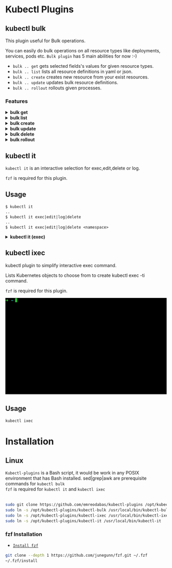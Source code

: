 
# Kubectl Plugins
## kubectl bulk

This plugin useful for Bulk operations.

You can easily do bulk operations on all resource types like deployments, services, pods etc.
`Bulk plugin` has 5 main abilities for now :-)
 - `bulk .. get` gets selected fields's values for given resource types. 
 - `bulk .. list` lists all resource definitions in yaml or json.
 - `bulk .. create` creates new resource from your exist resources.
 - `bulk .. update` updates bulk resource definitions.
 - `bulk .. rollout` rollouts given processes.  


### Features


 <details>
 <summary><b>bulk get</b></summary>
 
 `bulk .. get` is automatically get resources name, you don't need to add for all command 
 !!Warning!! `bulk .. get` create a temporary file in path for performance.  
 
 #### Usage
  
  ``` 
   # get fields' values for given resource type
   kubectl bulk <resourceType> [<parameters>] get [<fields>]
  ``` 
  ![kubectl-bulk get GIF](img/kubectl_bulk_get.gif)
  
 #### Sample

```console 
 $ kubectl bulk hpa -n myspace get minReplicas maxReplicas  
  minReplicas maxReplicas fields are getting
    name: podinfo
    maxReplicas: 10
    minReplicas: 2
    name: sample-metrics-app-hpa
    maxReplicas: 10
    minReplicas: 2
    
 $ kubectl bulk service get file json
 All definitions will be written in file.json
 
  ```
 </details> 
  <details>
 <summary><b>bulk list</b></summary>
 
 ##   **`bulk list`**  

`bulk .. list` is default mode for `Bulk plugin`

#### Usage
 
 ``` 
  # list all resource definitions in yaml (default format) format 
  kubectl bulk <resourceType> [<parameters>]
  # list all resource definitions in json format  
  kubectl bulk <resourceType> [<parameters>] list json
  # list all resource definitions in to a file with json format  
  kubectl bulk <resourceType> [<parameters>] list filename json  
 ``` 
 ![kubectl-bulk list GIF](img/kubectl_bulk_list_.gif)
 
  #### Sample
  ```console 
$ kubectl bulk deploy -n test 
apiVersion: v1
items:
- apiVersion: extensions/v1beta1
  kind: Deployment
  name: sample-app
  ...
apiVersion: v1
items:
- apiVersion: extensions/v1beta1
  kind: Deployment
  name: another-sample-app
...
 
$ kubectl bulk service list file json
All definitions will be written in file.json

 ```
 </details> 
  <details>
 <summary><b>bulk create</b></summary>

 ###   **`bulk create`**  
`bulk .. create` is get your resource definitions and change metadata fields (name,namespaces) as you defined then create the new resources.
 !!Warning!! If that parameter not found (with/out value) than nothing will be changed/created. Standard not created error will be throwed.
  
 #### Usage
 
 ``` 
# get all definitions and create resources with definitions that parameterName fields changed has oldValue with newValue
  kubectl bulk <resourceType>[<parameters>] create parameterName oldValue newValue
# get all definitions and create resources with definitions that parameterName fields removed and added with newValue
  kubectl bulk <resourceType>[<parameters>] create parameterName newValue  
 ``` 
 
 ![kubectl-bulk create GIF](img/kubectl_bulk_get&create_.gif)
 #### Sample
 
  ```console 
$ kubectl bulk deploy -n test create namespace test staging 
creating new resource with changing namespace: test to namespace: staging for all  deploy
deployment.extensions/sample-app created
deployment.extensions/another-sample-app created

$ kubectl bulk service create name service1 service2


 ```
</details> 
  <details>
 <summary><b>bulk update</b></summary>

 ##   **`bulk update`**  
`bulk .. update` is get your resource definitions and change any fields as you defined then update resource definitions.
 !!Warning!! If that parameter not found (with/out value) than nothing will be changed/updated. Standard not updated error will be throwed.

 #### Usage
 
 ``` 
 # get all definitions and update resources with definitions that parameterName fields changed has oldValue with newValue
  kubectl bulk <resourceType>[<parameters>] update parameterName oldValue newValue
# get all definitions and update resources with definitions that parameterName fields removed and added with newValue
  kubectl bulk <resourceType>[<parameters>] update parameterName newValue  
 ``` 
 ![kubectl-bulk update GIF](img/kubectl_bulk_get&update_.gif)
 #### Sample
 
  ```console 
# Update all deploys image value in test namespace which image version was v1   
$ kubectl bulk deploy -n test update image v1 v2 
updating resource with changing image: v1 to image: v2 for all  deploy -n test
deployment.extensions/deploy-1 replaced
deployment.extensions/deploy-2 replaced
deployment.extensions/deploy-3 replaced
...
# Update all deploys image value in test namespace with v4
$ kubectl bulk deploy -n test update image v4 
updating resource with image: v5 for all  deploy 
deployment.extensions/deploy-1 replaced
deployment.extensions/deploy-2 replaced
deployment.extensions/deploy-3 replaced

 ```
</details> 
  <details>
 <summary><b>bulk delete</b></summary>

 ##   **`bulk delete`**  
`bulk .. delete` is easy way to bulk delete resources or fields.

 #### Usage
 
 ``` 
  # delete resources that in requested resource types 
  kubectl bulk <resourceType> [<parameters>] delete
  # delete fields of resources that in requested resource types  
  kubectl bulk <resourceType> [<parameters>] delete <fields>
  
 ``` 
 ![kubectl-bulk delete GIF](img/kubectl_bulk_get&delete_.gif)
 #### Sample
 
  ```console 
$ kubectl bulk service -n test delete
 service/svc-1 deleted
 service/svc-2 deleted
 ...
$ kubectl bulk deploy delete label1
deployment.extensions/deploy-1 replaced
deployment.extensions/deploy-2 replaced

 ```
</details> 
  <details>
 <summary><b>bulk rollout</b></summary>

 ##   **`bulk rollout`**  
`bulk .. rollout` gives you all rollout features that history|pause|resume|status|undo    
!!Reminder!! Rollout feature could be used only these resource types -> deployments|daemonsets|statefulsets

 #### Usage
 
 ``` 
  # do rollout for all resources that requested 
  kubectl bulk <resourceType> [<parameters>] rollout history|pause|resume|status|undo <rollout parameters>
 ``` 
 
 ![kubectl-bulk rollout GIF](img/kubectl_bulk_rollout.gif)
 #### Sample
 
  ```console 
$ kubectl bulk deploy -n test rollout undo
 'deploy's are being rollout undo
 deployment.extensions/deploy-1
deployment.extensions/deploy-2
$  kubectl bulk deploy -n test rollout history
deployment.extensions/deploy-1 
REVISION  CHANGE-CAUSE
1         <none>

deployment.extensions/deploy-2 
REVISION  CHANGE-CAUSE
1         <none>
2         <none>

 ```
</details> 

## kubectl it
 `kubectl it` is an interactive selection for exec,edit,delete or log.
 
 `fzf` is required for this plugin.

## Usage

```console
$ kubectl it
..
$ kubectl it exec|edit|log|delete
..
$ kubectl it exec|edit|log|delete <namespace>
```


  <details>
 <summary><b>kubectl it (exec)</b></summary>
 
![kubectl-it exec GIF](img/kubectl_it_exec.gif)

![kubectl-it edit GIF](img/kubectl_it_edit_.gif)
   
![kubectl-it delete GIF](img/kubectl_it_delete_.gif)
    
![kubectl-it log GIF](img/kubectl_it_log.gif)
        
![kubectl-it exclusive GIF](img/kubectl_it_exclusive.gif)
        
   </details> 

## kubectl ixec
kubectl plugin to simplify interactive exec command.

Lists Kubernetes objects to choose from to create kubectl exec -ti command.

`fzf` is required for this plugin. 

![kubectl-iexec demo GIF](img/kubectl-ixec-demo.gif)

## Usage

```sh
kubectl ixec
```

# Installation 


## Linux

 `Kubectl-plugins` is a Bash script, it would be work in any POSIX environment that has Bash installed. 
 sed|grep|awk are prerequisite commands for `kubectl bulk`  
`fzf` is required for `kubectl it` and `kubectl ixec`

``` bash

sudo git clone https://github.com/emreodabas/kubectl-plugins /opt/kubectl-plugins
sudo ln -s /opt/kubectl-plugins/kubectl-bulk /usr/local/bin/kubectl-bulk
sudo ln -s /opt/kubectl-plugins/kubectl-ixec /usr/local/bin/kubectl-ixec
sudo ln -s /opt/kubectl-plugins/kubectl-it /usr/local/bin/kubectl-it
```

### fzf Installation

- [`Install fzf`](https://github.com/junegunn/fzf#installation)

```sh
git clone --depth 1 https://github.com/junegunn/fzf.git ~/.fzf
~/.fzf/install
```



